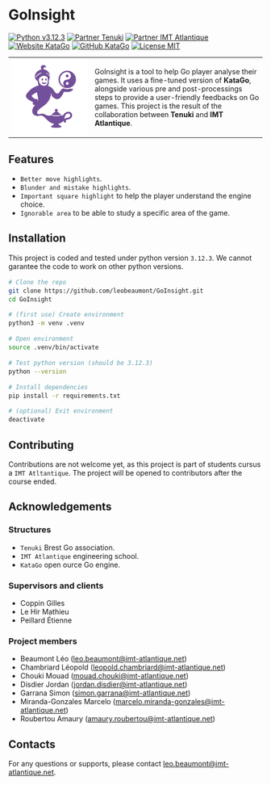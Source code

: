# GoInsight

[![Python v3.12.3](https://img.shields.io/badge/Python-v3.12.3-red)](https://www.python.org/downloads/release/python-3123)
[![Partner Tenuki](https://img.shields.io/badge/Partner-Tenuki-orange)](https://tenuki-brest.jeudego.org)
[![Partner IMT Atlantique](https://img.shields.io/badge/Partner-IMT_Atlantique-blue)](https://www.imt-atlantique.fr/en)
[![Website KataGo](https://img.shields.io/badge/Website-KataGo-green)](https://katagotraining.org)
[![GitHub KataGo](https://img.shields.io/badge/Github-KataGo-black)](https://github.com/lightvector/KataGo)
[![License MIT](https://img.shields.io/badge/License-MIT-yellow)](https://opensource.org/license/MIT)

<table>
  <tr>
    <td width="150">
      <img src="assets/GoInsight_logo.png" alt="Logo" width="250"/>
    </td>
    <td>
      <p>GoInsight is a tool to help Go player analyse their games. It uses a fine-tuned version of <b>KataGo</b>, alongside various pre and post-processings steps to provide a user-friendly feedbacks on Go games. This project is the result of the collaboration between <b>Tenuki</b> and <b>IMT Atlantique</b>.</p>
    </td>
  </tr>
</table>

## Features

- `Better move highlights`.
- `Blunder and mistake highlights`.
- `Important square highlight` to help the player understand the engine choice.
- `Ignorable area` to be able to study a specific area of the game.

## Installation

This project is coded and tested under python version `3.12.3`. We cannot garantee the code to work on other python versions.

```bash
# Clone the repo
git clone https://github.com/leobeaumont/GoInsight.git
cd GoInsight
```
```bash
# (first use) Create environment
python3 -m venv .venv
```
```bash
# Open environment
source .venv/bin/activate
```
```bash
# Test python version (should be 3.12.3)
python --version
```
```bash
# Install dependencies
pip install -r requirements.txt
```
```bash
# (optional) Exit environment
deactivate
```

## Contributing

Contributions are not welcome yet, as this project is part of students cursus a `IMT Atltantique`. The project will be opened to contributors after the course ended.

## Acknowledgements

### Structures

- `Tenuki` Brest Go association.
- `IMT Atlantique` engineering school.
- `KataGo` open ource Go engine.

### Supervisors and clients

- Coppin Gilles
- Le Hir Mathieu
- Peillard Étienne

### Project members

- Beaumont Léo (leo.beaumont@imt-atlantique.net)
- Chambriard Léopold (leopold.chambriard@imt-atlantique.net)
- Chouki Mouad (mouad.chouki@imt-atlantique.net)
- Disdier Jordan (jordan.disdier@imt-atlantique.net)
- Garrana Simon (simon.garrana@imt-atlantique.net)
- Miranda-Gonzales Marcelo (marcelo.miranda-gonzales@imt-atlantique.net)
- Roubertou Amaury (amaury.roubertou@imt-atlantique.net)

## Contacts

For any questions or supports, please contact leo.beaumont@imt-atlantique.net.